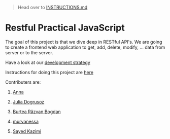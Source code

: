 > Head over to [INSTRUCTIONS.md](./INSTRUCTIONS.md)

# Restful Practical JavaScript

The goal of this project is that we dive deep in RESTful API's. We are going to create a frontend web application to get, add, delete, modify, ... data from server or to the server.

Have a look at our [development strategy](./project-planning/development-strategy.md)

Instructions for doing this project are [here](./INSTRUCTIONS.md)

Contributers are:

1. [Anna](https://github.com/LujiAnna/LujiAnna.github.io)

2. [Julia Dogrusoz](https://github.com/julia-sod/julia-sod.github.io)

3. [Burtea Răzvan Bogdan](https://github.com/razvanbrb/razvanbrb.github.io)

4. [murvanessa](https://github.com/murvanessa/murvanessa.github.io)

5. [Sayed Kazimi](https://sayed94h.github.io/)


